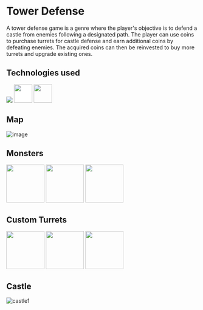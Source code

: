 # Tower Defense

A tower defense game is a genre where the player's objective is to defend a castle from enemies following a designated path. The player can use coins to purchase turrets for castle defense and earn additional coins by defeating enemies. The acquired coins can then be reinvested to buy more turrets and upgrade existing ones.

## Technologies used

<a href="https://docs.oracle.com/en/java/" target="_blank"><img src="https://img.icons8.com/color/48/java-coffee-cup-logo--v1.png"/></a>
<a href="https://libgdx.com/dev/" target="_blank"><img src="https://libgdx.com/assets/brand/stacked.png" height="48" width="auto" style="background-color: white;"/></a>
<a href="https://doc.mapeditor.org/en/stable/" target="_blank"><img src="https://www.zwodnik.com/media/cache/06/67/0667f63072501e1f89223b79d4827c0b.png" height="48" width="auto"/></a>

## Map

![image](https://github.com/Githendra23/Tower-Defense-Game/assets/51377697/04a611c6-c822-42ed-80c1-94c9314921d6)

## Monsters
<a href="https://itch.io/" target="_blank"><img src="https://github.com/Githendra23/Tower-Defense-Game/assets/51377697/63f8b677-c922-4f25-b66a-8a89b1adabc1" height="100" style="width:auto;" /></a>
<a href="https://itch.io/" target="_blank"><img src="https://github.com/Githendra23/Tower-Defense-Game/assets/51377697/3609fb1a-7c72-40a8-8116-392ea7087cc0" height="100" style="width:auto;" /></a>
<a href="https://itch.io/" target="_blank"><img src="https://github.com/Githendra23/Tower-Defense-Game/assets/51377697/3abdec97-86f6-4903-aa16-448f0186a491" height="100" style="width:auto;" /></a>


## Custom Turrets
<img src="https://github.com/Githendra23/Tower-Defense-Game/assets/51377697/65ae0323-712c-4635-b3a9-7b7583f16683" height="100" style="width:auto;" />
<img src="https://github.com/Githendra23/Tower-Defense-Game/assets/51377697/312b0d2c-1970-4e8c-ba47-6a85d2835e53" height="100" style="width:auto;" />
<img src="https://github.com/Githendra23/Tower-Defense-Game/assets/51377697/b9bafdbf-9793-4628-aebd-640924872578" height="100" style="width:auto;" />

## Castle
![castle1](https://github.com/Githendra23/Tower-Defense-Game/assets/51377697/66f96e59-2fd7-4dd5-97b2-bc4c93685cb9)
